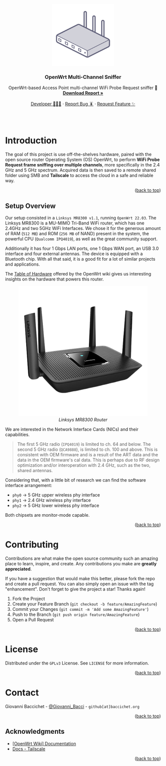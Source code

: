 <div id="top"></div>
<!--
*** Thanks for checking out the Best-README-Template. If you have a suggestion
*** that would make this better, please fork the repo and create a pull request
*** or simply open an issue with the tag "enhancement".
*** Don't forget to give the project a star!
*** Thanks again! Now go create something AMAZING! :D
-->

<!-- PROJECT LOGO -->
<br />
<div align="center">
  <a href="https://github.com/GiovanniBaccichet/openwrt-multi-sniffer">
    <img src="media/openwrt-router.png" alt="Logo" width="200">
  </a>

  <h3 align="center">OpenWrt Multi-Channel Sniffer</h3>

  <p align="center">
    OpenWrt-based Access Point multi-channel WiFi Probe Request sniffer 📡
    <br />
    <a href="https://github.com/GiovanniBaccichet/openwrt-multi-sniffer/blob/main/Report/report.pdf"><strong>Download Report »</strong></a>
    <br />
    <br />
    <a href="https://baccichet.org">Developer 👨🏻‍💻</a>
    ·
    <a href="https://github.com/GiovanniBaccichet/openwrt-multi-sniffer/issues">Report Bug 🪳</a>
    ·
    <a href="https://github.com/GiovanniBaccichet/openwrt-multi-sniffer/issues">Request Feature ✨</a>
  </p>
</div>

<br />
<br />

<!-- ABOUT THE PROJECT -->
# Introduction

The goal of this project is use off-the-shelves hardware, paired with the open source router Operating System (OS) OpenWrt, to perform **WiFi Probe Request frame sniffing over multiple channels**, more specifically in the 2.4 GHz and 5 GHz spectrum.
Acquired data is then saved to a remote shared folder using SMB and **Tailscale** to access the cloud in a safe and reliable way.

<p align="right">(<a href="#top">back to top</a>)</p>

## Setup Overview

Our setup consisted in a `Linksys MR8300 v1.1`, running `OpenWrt 22.03`. The Linksys MR8300 is a MU-MIMO Tri-Band WiFi router, which has one 2.4GHz and two 5GHz WiFi Interfaces. We chose it for the generous amount of RAM (`512 MB`) and ROM (`256 MB` of NAND) present in the system, the powerful CPU (`Qualcomm IPQ4019`), as well as the great community support.

Additionally it has four 1 Gbps LAN ports, one 1 Gbps WAN port, an USB 3.0 interface and four external antennas. The device is equipped with a Bluetooth chip. With all that said, it is a good fit for a lot of similar projects and applications.

The [Table of Hardware](https://openwrt.org/toh/linksys/mr8300#hardware) offered by the OpenWrt wiki gives us interesting insights on the hardware that powers this router.

<p align="center">
  <img title="Linksys MR8300 Router" alt="Linksys MR8300 Router" src="Media/linksys_mr800.png" width=420px>
  <br />
  <em>Linksys MR8300 Router</em>
</p>

We are interested in the Network Interface Cards (NICs) and their capabilities.

> The first 5 GHz radio (`IPQ4019`) is limited to ch. 64 and below. The second 5 GHz radio (`QCA9888`), is limited to ch. 100 and above. This is consistent with OEM firmware and is a result of the ART data and the data in the OEM firmware's cal data. This is perhaps due to RF design optimization and/or interoperation with 2.4 GHz, such as the two, shared antennas.

Considering that, with a little bit of research we can find the software interface arrangement:
- `phy0` → 5 GHz upper wireless phy interface
- `phy1` →	2.4 GHz wireless phy interface
- `phy2` →	5 GHz lower wireless phy interface

Both chipsets are monitor-mode capable.

<p align="right">(<a href="#top">back to top</a>)</p>

<!-- CONTRIBUTING -->
# Contributing

Contributions are what make the open source community such an amazing place to learn, inspire, and create. Any contributions you make are **greatly appreciated**.

If you have a suggestion that would make this better, please fork the repo and create a pull request. You can also simply open an issue with the tag "enhancement".
Don't forget to give the project a star! Thanks again!

1. Fork the Project
2. Create your Feature Branch (`git checkout -b feature/AmazingFeature`)
3. Commit your Changes (`git commit -m 'Add some AmazingFeature'`)
4. Push to the Branch (`git push origin feature/AmazingFeature`)
5. Open a Pull Request

<p align="right">(<a href="#top">back to top</a>)</p>



<!-- LICENSE -->
# License

Distributed under the `GPLv3` License. See `LICENSE` for more information.

<p align="right">(<a href="#top">back to top</a>)</p>



<!-- CONTACT -->
# Contact

Giovanni Baccichet - [@Giovanni_Bacci](https://twitter.com/Giovanni_Bacci) - `github[at]baccichet.org`

<p align="right">(<a href="#top">back to top</a>)</p>



<!-- ACKNOWLEDGMENTS -->
## Acknowledgments

- [[OpenWrt Wiki] Documentation](https://openwrt.org/docs/start)
- [Docs - Tailscale](https://tailscale.com/kb/)

<p align="right">(<a href="#top">back to top</a>)</p>